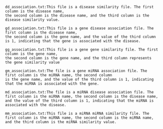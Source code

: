 
    dd_association.txt:This file is a disease similarity file. The first column is the disease name, 
    the second column is the disease name, and the third column is the disease similarity value.
    
    gd_association.txt:This file is a gene disease association file. The first column is the disease name, 
    the second column is the gene name, and the value of the third column is 1, indicating that the gene is associated with the disease.
    
    gg_association.txt:This file is a gene gene similarity file. The first column is the gene name, 
    the second column is the gene name, and the third column represents the gene similarity value
    
    gm_association.txt:The file is a gene miRNA association file. The first column is the miRNA name, the second column
    is the gene name, and the value of the third column is 1, indicating that the miRNA is associated with the gene.
    
    md_association.txt:The file is a miRNA disease association file. The first column is the miRNA name, the second column is the disease name,
    and the value of the third column is 1, indicating that the miRNA is associated with the disease.
    
    mm_association.txt:This file is a miRNA miRNA similarity file. The first column is the miRNA name, the second column is the miRNA name, 
    and the third column is the miRNA similarity value.
	
